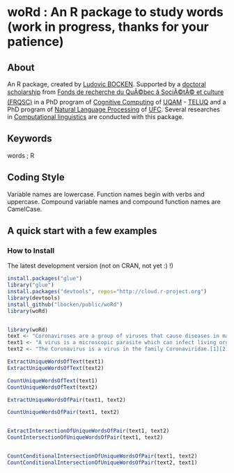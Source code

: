 # woRd : An R package to study words (work in progress, thanks for your patience)
## About

An R package, created by [Ludovic BOCKEN](https://www.linkedin.com/in/ludovicbocken/). Supported by 
a [doctoral scholarship](https://www.uquebec.ca/reseau/fr/medias/actualites-du-reseau/bourse-de-doctorat-pour-ludovic-bocken) from [Fonds de recherche du QuÃ©bec â SociÃ©tÃ© et culture (FRQSC)](http://www.frqsc.gouv.qc.ca/en/) in a PhD program of [Cognitive Computing](https://en.wikipedia.org/wiki/Cognitive_computing) of [UQAM](https://uqam.ca/) - [TELUQ](https://www.teluq.ca/site/en/) and a PhD program of [Natural Language Processing](https://en.wikipedia.org/wiki/Natural_language_processing) of [UFC](http://www.univ-fcomte.fr/).
Several researches in [Computational linguistics](https://en.wikipedia.org/wiki/Computational_linguistics) are conducted with this package.


## Keywords

words ; R 

## Coding Style
Variable names are lowercase.
Function names begin with verbs and uppercase.
Compound variable names and compound function names are CamelCase.

## A quick start with a few examples

### How to Install

The latest development version (not on CRAN, not yet :) !)

``` r
install.packages("glue")
library("glue")
install.packages("devtools", repos="http://cloud.r-project.org")
library(devtools)
install_github("lbocken/public/woRd")
library(woRd)

```


```r

library(woRd)
text <- "Coronaviruses are a group of viruses that cause diseases in mammals and birds. In humans, coronaviruses cause respiratory tract infections that are typically mild, such as some cases of the common cold (among other possible causes, predominantly rhinoviruses), though rarer forms such as SARS, MERS, and SARS-CoV-2 can be lethal. Human to human transmission of coronaviruses is primarily thought to occur among close contacts via respiratory droplets generated by sneezing and coughing. There are yet to be vaccines or antiviral drugs to prevent or treat human coronavirus infections."
text1 <- "A virus is a microscopic parasite which can infect living organisms and cause disease. It can make copies of itself inside another organisms cells. Viruses consist of nucleic acid + a protein coat. Usually the nucleic acid is RNA; sometimes it is DNA. Viruses are able to cause many types of diseases such as polio, ebola and hepatitis. Virology is the study on viruses."
text2 <- "The Coronavirus is a virus in the family Coronaviridae.[1][2] They are enveloped viruses with a positive-sense RNA genome.[3] They have a nucleocapsid of helical symmetry. The genome size of coronaviruses is about 26 to 32 kilobases,[4] which is extraordinarily large for an RNA virus."

ExtractUniqueWordsOfText(text1)
ExtractUniqueWordsOfText(text2)

CountUniqueWordsOfText(text1)
CountUniqueWordsOfText(text2)

ExtractUniqueWordsOfPair(text1, text2)

CountUniqueWordsOfPair(text1, text2)


ExtractIntersectionOfUniqueWordsOfPair(text1, text2)
CountIntersectionOfUniqueWordsOfPair(text1, text2)


CountConditionalIntersectionOfUniqueWordsOfPair(text1, text2)
CountConditionalIntersectionOfUniqueWordsOfPair(text2, text1)

```
